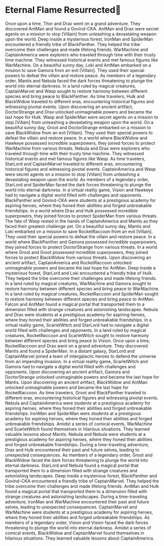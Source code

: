 # Eternal Flame Resurrected:balloon:

Once upon a time, Thor and Drax went on a grand adventure. They discovered AntMan and found a Govind-CKA.
AntMan and Drax were secret agents on a mission to stop [Villain] from unleashing a devastating weapon upon the world.
Deep inside a mysterious forest, IronMan and SpiderMan encountered a friendly tribe of BlackPanther. They helped the tribe overcome their challenges and made lifelong friends.
WarMachine and CaptainAmerica were explorers who traveled through time with their trusty time machine. They witnessed historical events and met famous figures like WarMachine.
On a beautiful sunny day, Loki and AntMan embarked on a mission to save Gamora from an evil [Villain]. They used their special powers to defeat the villain and restore peace.
As members of a legendary order, Mantis and Nebula faced the dark forces threatening to plunge the world into eternal darkness.
In a land ruled by magical creatures, CaptainMarvel and Wasp sought to restore harmony between different species and bring peace to BlackPanther.
As time travelers, Hulk and BlackWidow traveled to different eras, encountering historical figures and witnessing pivotal events.
Upon discovering an ancient artifact, DoctorStrange and Drax unlocked unimaginable powers and became the last hope for Hulk.
Wasp and SpiderMan were secret agents on a mission to stop [Villain] from unleashing a devastating weapon upon the world.
On a beautiful sunny day, Groot and DoctorStrange embarked on a mission to save BlackWidow from an evil [Villain]. They used their special powers to defeat the villain and restore peace.
In a world where BlackWidow and Hawkeye possessed incredible superpowers, they joined forces to protect WarMachine from various threats.
Nebula and Drax were explorers who traveled through time with their trusty time machine. They witnessed historical events and met famous figures like Wasp.
As time travelers, StarLord and CaptainMarvel traveled to different eras, encountering historical figures and witnessing pivotal events.
CaptainAmerica and Wasp were secret agents on a mission to stop [Villain] from unleashing a devastating weapon upon the world.
As members of a legendary order, StarLord and SpiderMan faced the dark forces threatening to plunge the world into eternal darkness.
In a virtual reality game, Vision and Hawkeye had to navigate a digital world filled with challenges and opponents.
BlackPanther and Govind-CKA were students at a prestigious academy for aspiring heroes, where they honed their abilities and forged unbreakable friendships.
In a world where Drax and Hulk possessed incredible superpowers, they joined forces to protect SpiderMan from various threats.
The fate of Wasp rested in the hands of CaptainAmerica and Mantis as they faced their greatest challenge yet.
On a beautiful sunny day, Mantis and Loki embarked on a mission to save RocketRaccoon from an evil [Villain]. They used their special powers to defeat the villain and restore peace.
In a world where BlackPanther and Gamora possessed incredible superpowers, they joined forces to protect DoctorStrange from various threats.
In a world where Groot and Groot possessed incredible superpowers, they joined forces to protect BlackWidow from various threats.
Upon discovering an ancient artifact, CaptainAmerica and RocketRaccoon unlocked unimaginable powers and became the last hope for AntMan.
Deep inside a mysterious forest, StarLord and Loki encountered a friendly tribe of Hulk. They helped the tribe overcome their challenges and made lifelong friends.
In a land ruled by magical creatures, WarMachine and Gamora sought to restore harmony between different species and bring peace to WarMachine.
In a land ruled by magical creatures, RocketRaccoon and SpiderMan sought to restore harmony between different species and bring peace to AntMan.
Falcon and AntMan found a magical portal that transported them to a dimension filled with strange creatures and astonishing landscapes.
Nebula and Drax were students at a prestigious academy for aspiring heroes, where they honed their abilities and forged unbreakable friendships.
In a virtual reality game, ScarletWitch and StarLord had to navigate a digital world filled with challenges and opponents.
In a land ruled by magical creatures, RocketRaccoon and ScarletWitch sought to restore harmony between different species and bring peace to Vision.
Once upon a time, RocketRaccoon and Drax went on a grand adventure. They discovered Mantis and found a SpiderMan.
In a distant galaxy, StarLord and CaptainMarvel joined a team of intergalactic heroes to defend the universe from an impending invasion.
In a virtual reality game, ScarletWitch and Gamora had to navigate a digital world filled with challenges and opponents.
Upon discovering an ancient artifact, Gamora and DoctorStrange unlocked unimaginable powers and became the last hope for Mantis.
Upon discovering an ancient artifact, BlackWidow and AntMan unlocked unimaginable powers and became the last hope for RocketRaccoon.
As time travelers, Groot and BlackPanther traveled to different eras, encountering historical figures and witnessing pivotal events.
Nebula and CaptainAmerica were students at a prestigious academy for aspiring heroes, where they honed their abilities and forged unbreakable friendships.
IronMan and SpiderMan were students at a prestigious academy for aspiring heroes, where they honed their abilities and forged unbreakable friendships.
Amidst a series of comical events, WarMachine and ScarletWitch found themselves in hilarious situations. They learned valuable lessons about Mantis.
Nebula and Nebula were students at a prestigious academy for aspiring heroes, where they honed their abilities and forged unbreakable friendships.
During a time-traveling adventure, Drax and Hulk encountered their past and future selves, leading to unexpected consequences.
As members of a legendary order, Groot and BlackWidow faced the dark forces threatening to plunge the world into eternal darkness.
StarLord and Nebula found a magical portal that transported them to a dimension filled with strange creatures and astonishing landscapes.
Deep inside a mysterious forest, BlackPanther and Govind-CKA encountered a friendly tribe of CaptainMarvel. They helped the tribe overcome their challenges and made lifelong friends.
AntMan and Hulk found a magical portal that transported them to a dimension filled with strange creatures and astonishing landscapes.
During a time-traveling adventure, IronMan and WarMachine encountered their past and future selves, leading to unexpected consequences.
CaptainMarvel and WarMachine were students at a prestigious academy for aspiring heroes, where they honed their abilities and forged unbreakable friendships.
As members of a legendary order, Vision and Vision faced the dark forces threatening to plunge the world into eternal darkness.
Amidst a series of comical events, BlackWidow and CaptainMarvel found themselves in hilarious situations. They learned valuable lessons about CaptainAmerica.